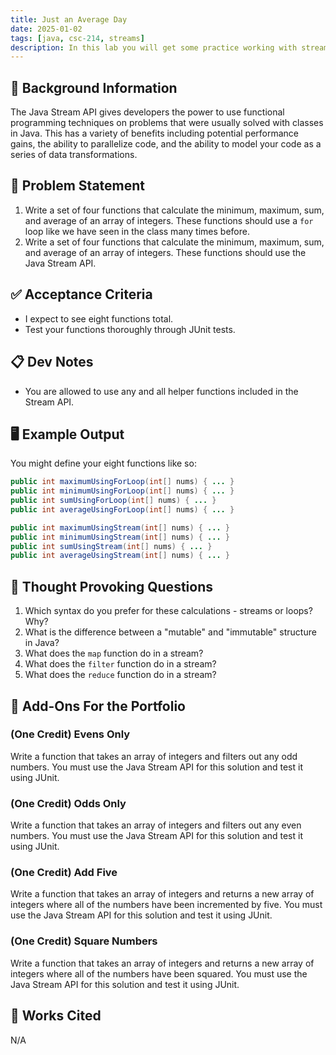 ```yaml
---
title: Just an Average Day
date: 2025-01-02
tags: [java, csc-214, streams]
description: In this lab you will get some practice working with streams in Java. You will also compare solutions using streams to the more traditional solutions using `for` loops.
---
```


## 🔖 Background Information

The Java Stream API gives developers the power to use functional programming techniques on problems that were usually solved with classes in Java. This has a variety of benefits including potential performance gains, the ability to parallelize code, and the ability to model your code as a series of data transformations.

## 🎯 Problem Statement

1. Write a set of four functions that calculate the minimum, maximum, sum, and average of an array of integers. These functions should use a `for` loop like we have seen in the class many times before.
2. Write a set of four functions that calculate the minimum, maximum, sum, and average of an array of integers. These functions should use the Java Stream API.

## ✅ Acceptance Criteria

* I expect to see eight functions total.
* Test your functions thoroughly through JUnit tests.

## 📋 Dev Notes

* You are allowed to use any and all helper functions included in the Stream API.

## 🖥️ Example Output

You might define your eight functions like so:

```java
public int maximumUsingForLoop(int[] nums) { ... }
public int minimumUsingForLoop(int[] nums) { ... }
public int sumUsingForLoop(int[] nums) { ... }
public int averageUsingForLoop(int[] nums) { ... }

public int maximumUsingStream(int[] nums) { ... }
public int minimumUsingStream(int[] nums) { ... }
public int sumUsingStream(int[] nums) { ... }
public int averageUsingStream(int[] nums) { ... }
```

## 📝 Thought Provoking Questions

1. Which syntax do you prefer for these calculations - streams or loops? Why?
2. What is the difference between a "mutable" and "immutable" structure in Java?
3. What does the `map` function do in a stream?
4. What does the `filter` function do in a stream?
5. What does the `reduce` function do in a stream?

## 💼 Add-Ons For the Portfolio

### (One Credit) Evens Only

Write a function that takes an array of integers and filters out any odd numbers. You must use the Java Stream API for this solution and test it using JUnit.

### (One Credit) Odds Only

Write a function that takes an array of integers and filters out any even numbers. You must use the Java Stream API for this solution and test it using JUnit.

### (One Credit) Add Five

Write a function that takes an array of integers and returns a new array of integers where all of the numbers have been incremented by five. You must use the Java Stream API for this solution and test it using JUnit.

### (One Credit) Square Numbers

Write a function that takes an array of integers and returns a new array of integers where all of the numbers have been squared. You must use the Java Stream API for this solution and test it using JUnit.

## 📘 Works Cited

N/A
